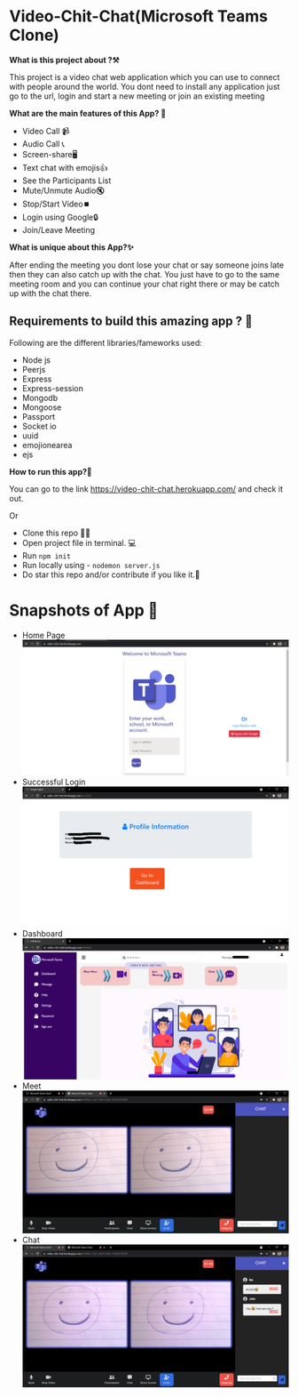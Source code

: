# Video-Chit-Chat(Microsoft Teams Clone)

**What is this project about ?⚒️**

This project is a video chat web application which you can use to connect with people around the world. You dont need to install any application just go to the url, login and start a new meeting or join an existing meeting

**What are the main features of this App? 🔐**

- Video Call 📹
- Audio Call 📞
- Screen-share🖥️
- Text chat with emojis👍
- See the Participants List
- Mute/Unmute Audio🔇
- Stop/Start Video⏹️
- Login using Google🔒
- Join/Leave Meeting

**What is unique about this App?✨**

After ending the meeting you dont lose your chat or say someone joins late then they can also catch up with the chat. You just have to go to the same meeting room and you can continue your chat right there or may be catch up with the chat there.

## Requirements to build this amazing app ? 📒

Following are the different libraries/fameworks used:

- Node js
- Peerjs
- Express
- Express-session
- Mongodb
- Mongoose
- Passport
- Socket io
- uuid
- emojionearea
- ejs

**How to run this app?📲**

You can go to the link https://video-chit-chat.herokuapp.com/ and check it out.

Or

- Clone this repo 👩‍💻
- Open project file in terminal. 💻
- Run ```npm init```
- Run locally using - `nodemon server.js`
- Do star this repo and/or contribute if you like it.🙂

# Snapshots of App 📸

- Home Page![home](Demonstration-Pictures/Home.png)
- Successful Login
  ![login-successful](Demonstration-Pictures/Success-login.png)
- Dashboard
  ![Dashboard](Demonstration-Pictures/Dashboard.png)
- Meet
  ![Meet](Demonstration-Pictures/Meet.png)
- Chat
  ![Chat](Demonstration-Pictures/chat.png)
